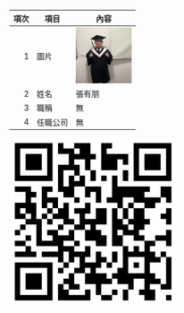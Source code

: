 | 項次 | 項目 | 內容 |
|----:|------|------|
|1 | 圖片 |<img src="IMG_7609.jpeg" width="100" Height="100" />|
|2 | 姓名 |張有朋|
|3 | 職稱 |無|
|4 | 任職公司 | 無

<img src="exported_qrcode_image_600 (1).png" width="300" Height="300">
<!--
**Kappa0324/Kappa0324** is a ✨ _special_ ✨ repository because its `README.md` (this file) appears on your GitHub profile.

Here are some ideas to get you started:

- 🔭 I’m currently working on ...
- 🌱 I’m currently learning ...
- 👯 I’m looking to collaborate on ...
- 🤔 I’m looking for help with ...
- 💬 Ask me about ...
- 📫 How to reach me: ...
- 😄 Pronouns: ...
- ⚡ Fun fact: ...
-->

觀看影片一
<a href="https://www.youtube.com/watch?v=AG71F5Tg1UA" target="_blank">日本5G宣傳概念影片</a>
<br>
<a href="http://www.youtube.com/watch?feature=player_embedded&v=AG71F5Tg1UA" target="_blank"><img src="http://img.youtube.com/vi/AG71F5Tg1UA/0.jpg" 
alt="日本5G宣傳概念影片" width="800" height="500" border="10" /></a>
<br>影片取自 youtube
